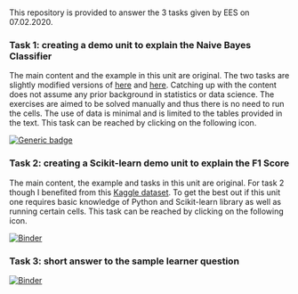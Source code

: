 # 

This repository is provided to answer the 3 tasks given by EES on 07.02.2020.

### Task 1: creating a demo unit to explain the Naive Bayes Classifier
The main content and the example in this unit are original. The two tasks are slightly modified versions of [here](https://www.datasciencecentral.com/m/blogpost?id=6448529%3ABlogPost%3A285052) and [here](https://youtu.be/ZAfarappAO0). Catching up with the content does not assume any prior background in statistics or data science. The exercises are aimed to be solved manually and thus there is no need to run the cells. The use of data is minimal and is limited to the tables provided in the text. This task can be reached by clicking on the following icon.

[![Generic badge](https://img.shields.io/badge/jupyter_nbviewer-Task_1-green)](https://nbviewer.jupyter.org/github/AmirKhalilzadeh/conda/blob/master/task_1.ipynbX)

### Task 2: creating a Scikit-learn demo unit to explain the F1 Score
The main content, the example and tasks in this unit are original. For task 2 though I benefited from this [Kaggle dataset](https://www.kaggle.com/uciml/pima-indians-diabetes-database). To get the best out if this unit one requires basic knowledge of Python and Scikit-learn library as well as running certain cells. This task can be reached by clicking on the following icon.

[![Binder](https://img.shields.io/badge/jupyter_mybinder-Task_2-green)](https://mybinder.org/v2/gh/AmirKhalilzadeh/conda/master?filepath=task_2.ipynb)


### Task 3: short answer to the sample learner question

[![Binder](https://img.shields.io/badge/jupyter_nbviewer-Task_3-green)](https://nbviewer.jupyter.org/github/AmirKhalilzadeh/conda/blob/master/task_3.ipynb)
